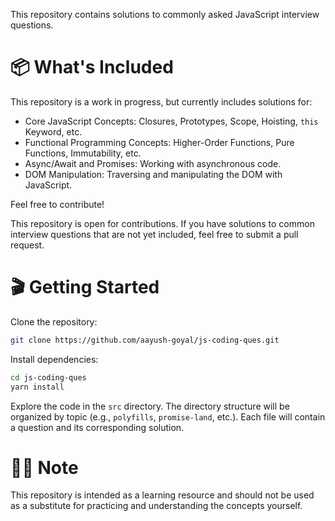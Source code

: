 This repository contains solutions to commonly asked JavaScript interview questions.

# 📦 What's Included
This repository is a work in progress, but currently includes solutions for:

- Core JavaScript Concepts: Closures, Prototypes, Scope, Hoisting, `this` Keyword, etc.
- Functional Programming Concepts: Higher-Order Functions, Pure Functions, Immutability, etc.
- Async/Await and Promises: Working with asynchronous code.
- DOM Manipulation: Traversing and manipulating the DOM with JavaScript.

Feel free to contribute!

This repository is open for contributions. If you have solutions to common interview questions that are not yet included, feel free to submit a pull request.

# 🎬 Getting Started

Clone the repository:

```zsh
git clone https://github.com/aayush-goyal/js-coding-ques.git
```

Install dependencies:
```zsh
cd js-coding-ques
yarn install
```

Explore the code in the `src` directory. The directory structure will be organized by topic (e.g., `polyfills`, `promise-land`, etc.). Each file will contain a question and its corresponding solution.

# ✍🏼 Note
This repository is intended as a learning resource and should not be used as a substitute for practicing and understanding the concepts yourself.
